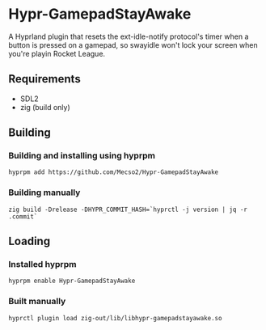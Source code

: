 # Hypr-GamepadStayAwake
A Hyprland plugin that resets the ext-idle-notify protocol's timer when a button is pressed on a gamepad, so swayidle won't lock your screen when you're playin Rocket League.

## Requirements
- SDL2
- zig (build only)
## Building
### Building and installing using hyprpm
```
hyprpm add https://github.com/Mecso2/Hypr-GamepadStayAwake
```
### Building manually
```
zig build -Drelease -DHYPR_COMMIT_HASH=`hyprctl -j version | jq -r .commit`
```

## Loading
### Installed hyprpm
```
hyprpm enable Hypr-GamepadStayAwake
```
### Built manually
```
hyprctl plugin load zig-out/lib/libhypr-gamepadstayawake.so
```